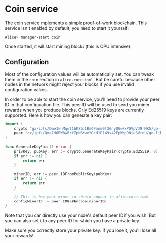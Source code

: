 # Coin service

The coin service implements a simple proof-of-work blockchain.
This service isn't enabled by default, you need to start it yourself:

```bash
Alice> manager-start coin
```

Once started, it will start mining blocks (this is CPU intensive).

## Configuration

Most of the configuration values will be automatically set.
You can tweak them in the `coin` section in `alice.core.toml`.
But be careful because other nodes in the network might reject your blocks if you use invalid configuration values.

In order to be able to start the coin service, you'll need to provide your peer ID in that configuration file.
This peer ID will be used to send you miner rewards when you produce blocks.
Only Ed25519 keys are currently supported. Here is how you can generate a key pair:

```go
import (
    crypto "gx/ipfs/Qme1knMqwt1hKZbc1BmQFmnm9f36nyQGwXxPGVpVJ9rMK5/go-libp2p-crypto"
    peer "gx/ipfs/Qma7H6RW8wRrfZpNSXwxYGcd1E149s42FpWNpDNieSVrnU/go-libp2p-peer"
)

func GenerateKeyPair() error {
    privKey, pubKey, err := crypto.GenerateKeyPair(crypto.Ed25519, 0)
    if err != nil {
        return err
    }

    minerID, err := peer.IDFromPublicKey(pubKey)
    if err != nil {
        return err
    }

    // This is how your miner_id should appear in alice.core.toml
    configMinerID := peer.IDB58Encode(minerID)
}
```

Note that you can directly use your node's default peer ID if you wish.
But you can also set it to any peer ID for which you have a private key.

Make sure you correctly store your private key: if you lose it, you'll lose all your rewards!
